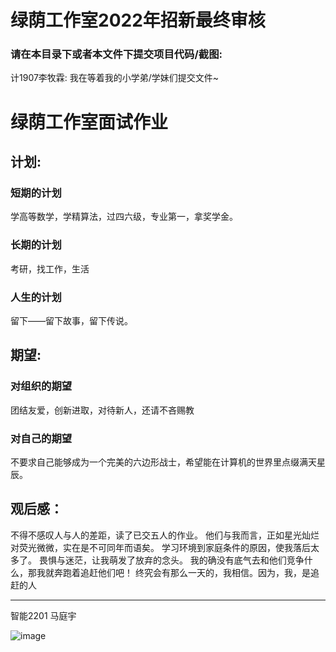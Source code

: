 # 绿荫工作室2022年招新最终审核
### 请在本目录下或者本文件下提交项目代码/截图:

计1907李牧霖: 我在等着我的小学弟/学妹们提交文件~
<html>
    <head>
        <title>绿荫工作室面试作业</title>
    </head>
    <body>
         <h1>绿荫工作室面试作业</h1>
            <h2>计划:</h2>
                <h3>短期的计划</h3>
                    <p>学高等数学，学精算法，过四六级，专业第一，拿奖学金。</p>
                <h3>长期的计划</h3>
                    <p>考研，找工作，生活</p>
                <h3>人生的计划</h3>
                    <p>留下——留下故事，留下传说。</p >
            <h2>期望:</h2>
                <h3>对组织的期望</h3>
                    <p>团结友爱，创新进取，对待新人，还请不吝赐教</p>
                <h3>对自己的期望</h3>
                    <p>不要求自己能够成为一个完美的六边形战士，希望能在计算机的世界里点缀满天星辰。</p>
            <h2>观后感：</h2>
                    <p>不得不感叹人与人的差距，读了已交五人的作业。
                        他们与我而言，正如星光灿烂对荧光微微，实在是不可同年而语矣。
                        学习环境到家庭条件的原因，使我落后太多了。
                        畏惧与迷茫，让我萌发了放弃的念头。
                        我的确没有底气去和他们竞争什么，那我就奔跑着追赶他们吧！
                        终究会有那么一天的，我相信。因为，我，是追赶的人</p>
    <hr>
    <text>智能2201 马庭宇</text>
     <dip>
     <dip>
    </body>
</html>
      
![image](https://user-images.githubusercontent.com/115072803/194130362-c034cea7-b91a-4e28-9ea1-fc30075e09cc.png)
